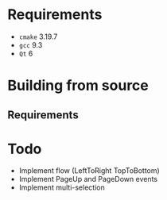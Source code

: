 # Requirements

- `cmake` 3.19.7
- `gcc` 9.3
- `Qt` 6


# Building from source

## Requirements


# Todo

- Implement flow (LeftToRight TopToBottom)
- Implement PageUp and PageDown events
- Implement multi-selection